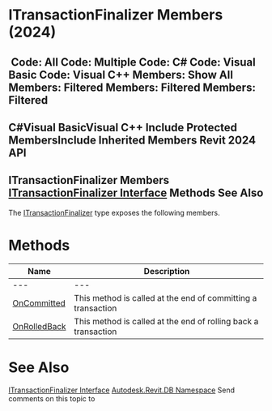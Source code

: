# ITransactionFinalizer Members (2024)

﻿
 Code: All Code: Multiple Code: C# Code: Visual Basic Code: Visual C++  Members: Show All Members: Filtered Members: Filtered Members: Filtered   
---  
C#Visual BasicVisual C++
Include Protected MembersInclude Inherited Members
Revit 2024 API  
---  
ITransactionFinalizer Members  
[ITransactionFinalizer Interface](e11d1d5a-00dc-a13f-55b5-4e2fc679f591.md "ITransactionFinalizer Interface") Methods See Also  
---  
The [ITransactionFinalizer](e11d1d5a-00dc-a13f-55b5-4e2fc679f591.md "ITransactionFinalizer Interface") type exposes the following members.
# Methods
| Name | Description |
| --- | --- |
| --- | --- | --- |
| [OnCommitted](6ab3e635-5912-5aa2-09e0-1eb3c0dc54bc.md "OnCommitted Method") | This method is called at the end of committing a transaction |
| [OnRolledBack](8c12024d-2de2-ad2b-d3e0-14a1d79bbdcb.md "OnRolledBack Method") | This method is called at the end of rolling back a transaction |

# See Also
[ITransactionFinalizer Interface](e11d1d5a-00dc-a13f-55b5-4e2fc679f591.md "ITransactionFinalizer Interface")
[Autodesk.Revit.DB Namespace](87546ba7-461b-c646-cbb1-2cb8f5bff8b2.md "Autodesk.Revit.DB Namespace")
Send comments on this topic to 